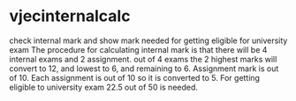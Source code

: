 # vjecinternalcalc
check internal mark and show mark needed for getting eligible for university exam
The procedure for calculating internal mark is that there will be 4 internal exams and 2 assignment.
out of 4 exams the 2 highest marks will convert to 12, and lowest to 6, and remaining to 6.
Assignment mark is out of 10. Each assignment is out of 10 so it is converted to 5.
For getting eligible to university exam 22.5 out of 50 is needed.
